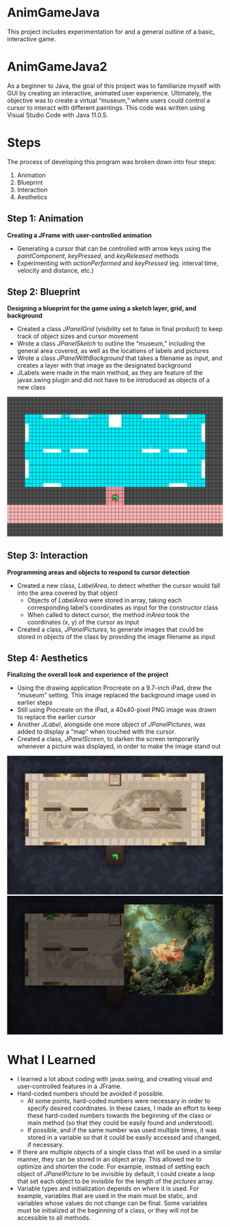 # AnimGameJava
This project includes experimentation for and a general outline of a basic, interactive game.

# AnimGameJava2
As a beginner to Java, the goal of this project was to familiarize myself with GUI by creating an interactive, animated user experience. Ultimately, the objective was to create a virtual “museum,” where users could control a cursor to interact with different paintings.
This code was written using Visual Studio Code with Java 11.0.5.

# Steps
The process of developing this program was broken down into four steps:
1. Animation
2. Blueprint
3. Interaction
4. Aesthetics

## Step 1: Animation
**Creating a JFrame with user-controlled animation**

* Generating a cursor that can be controlled with arrow keys using the *paintComponent*, *keyPressed*, and *keyReleased* methods
* Experimenting with *actionPerformed* and *keyPressed* (eg. interval time, velocity and distance, etc.)

## Step 2: Blueprint
**Designing a blueprint for the game using a sketch layer, grid, and background**

* Created a class *JPanelGrid* (visibility set to false in final product) to keep track of object sizes and cursor movement
* Wrote a class *JPanelSketch* to outline the “museum,” including the general area covered, as well as the locations of labels and pictures
* Wrote a class *JPanelWithBackground* that takes a filename as input, and creates a layer with that image as the designated background
* JLabels were made in the main method, as they are feature of the javax.swing plugin and did not have to be introduced as objects of a new class

![Image 1](ProgramPics/ReadMe_img1.png?raw=true "Image 1")

## Step 3: Interaction
**Programming areas and objects to respond to cursor detection**
* Created a new class, *LabelArea*, to detect whether the cursor would fall into the area covered by that object
  * Objects of *LabelArea* were stored in array, taking each corresponding label’s coordinates as input for the constructor class
  * When called to detect cursor, the method *inArea* took the coordinates (x, y) of the cursor as input
* Created a class, *JPanelPictures*, to generate images that could be stored in objects of the class by providing the image filename as input

## Step 4: Aesthetics
**Finalizing the overall look and experience of the project**
* Using the drawing application Procreate on a 9.7-inch iPad, drew the “museum” setting. This image replaced the background image used in earlier steps
* Still using Procreate on the iPad, a 40x40-pixel PNG image was drawn to replace the earlier cursor
* Another *JLabel*, alongside one more object of *JPanelPictures*, was added to display a “map” when touched with the cursor.
* Created a class, *JPanelScreen*, to darken the screen temporarily whenever a picture was displayed, in order to make the image stand out

![Image 2.1](ProgramPics/ReadMe_img2.1.png?raw=true)
![Image 2.2](ProgramPics/ReadMe_img2.2.png?raw=true)

# What I Learned
* I learned a lot about coding with javax.swing, and creating visual and user-controlled features in a JFrame.
* Hard-coded numbers should be avoided if possible.
  * At some points, hard-coded numbers were necessary in order to specify desired coordinates. In these cases, I made an effort to keep these hard-coded numbers towards the beginning of the class or main method (so that they could be easily found and understood).
  * If possible, and if the same number was used multiple times, it was stored in a variable so that it could be easily accessed and changed, if necessary.
* If there are multiple objects of a single class that will be used in a similar manner, they can be stored in an object array. This allowed me to optimize and shorten the code. For example, instead of setting each object of *JPanelPicture* to be invisible by default, I could create a loop that set each object to be invisible for the length of the *pictures* array.
* Variable types and initialization depends on where it is used. For example, variables that are used in the main must be static, and variables whose values do not change can be final. Some variables must be initialized at the beginning of a class, or they will not be accessible to all methods.
